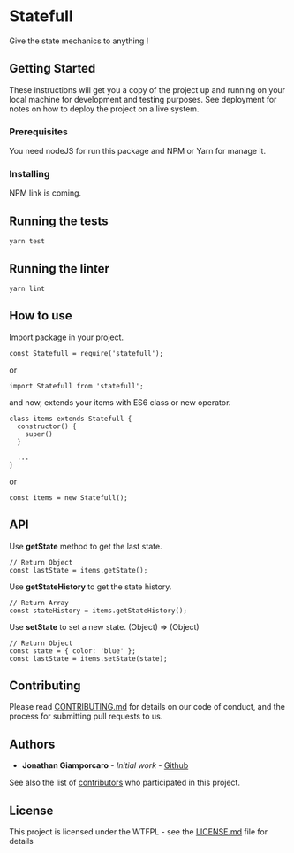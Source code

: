# Statefull

Give the state mechanics to anything !

## Getting Started

These instructions will get you a copy of the project up and running on your local machine for development and testing purposes. See deployment for notes on how to deploy the project on a live system.

### Prerequisites

You need nodeJS for run this package and NPM or Yarn for manage it.

### Installing

NPM link is coming.

## Running the tests

```
yarn test
```

## Running the linter

```
yarn lint
```

## How to use

Import package in your project.

```
const Statefull = require('statefull');
```

or

```
import Statefull from 'statefull';
```

and now, extends your items with ES6 class or new operator.

```
class items extends Statefull {
  constructor() {
    super()
  }

  ...
}
```
or 

```
const items = new Statefull();
```

## API

Use **getState** method to get the last state.

```
// Return Object
const lastState = items.getState();
```

Use **getStateHistory** to get the state history.

```
// Return Array
const stateHistory = items.getStateHistory();
```

Use **setState** to set a new state. (Object) => (Object)

```
// Return Object
const state = { color: 'blue' };
const lastState = items.setState(state);
```

## Contributing

Please read [CONTRIBUTING.md](https://gist.github.com/jonathangiamp/64db04e6b25cbd2268dd57eef918a1d5) for details on our code of conduct, and the process for submitting pull requests to us.

## Authors

* **Jonathan Giamporcaro** - *Initial work* - [Github](https://github.com/jonathangiamp)

See also the list of [contributors](https://github.com/jonathangiamp/statefull/contributors) who participated in this project.

## License

This project is licensed under the WTFPL - see the [LICENSE.md](LICENSE.md) file for details